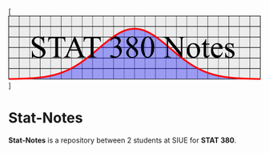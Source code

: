 [![Title Image](https://github.com/Ros3yL/stat-notes/blob/master/figs/Title.png "STAT 380")]

# Stat-Notes

**Stat-Notes** is a repository between 2 students at SIUE for **STAT 380**.
